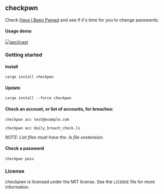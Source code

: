 ## checkpwn
Check [Have I Been Pwned](https://haveibeenpwned.com/) and see if it's time for you to change passwords.


#### Usage demo

[![asciicast](https://asciinema.org/a/2LfYpj7V86CjbAB4tc2WcgJP6.png)](https://asciinema.org/a/2LfYpj7V86CjbAB4tc2WcgJP6)

### Getting started

#### Install
```
cargo install checkpwn
```

#### Update
```
cargo install --force checkpwn
```

#### Check an account, or list of accounts, for breaches:
```
checkpwn acc test@example.com
```

```
checkpwn acc daily_breach_check.ls
```

_NOTE: List files must have the .ls file exstension._

#### Check a password
```
checkpwn pass
```

### License
checkpwn is licensed under the MIT license. See the `LICENSE` file for more information.
